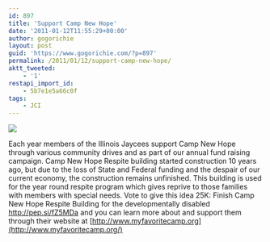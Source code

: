 ```yaml
---
id: 897
title: 'Support Camp New Hope'
date: '2011-01-12T11:55:29+00:00'
author: gogorichie
layout: post
guid: 'https://www.gogorichie.com/?p=897'
permalink: /2011/01/12/support-camp-new-hope/
aktt_tweeted:
    - '1'
restapi_import_id:
    - 5b7e1e5a66c0f
tags:
    - JCI
---
```


[![](https:///www.myfavoritecamp.org/images/cnhfirst.jpg)](http://www.myfavoritecamp.org/index.html)

Each year members of the Illinois Jaycees support Camp New Hope through various community drives and as part of our annual fund raising campaign. Camp New Hope Respite building started construction 10 years ago, but due to the loss of State and Federal funding and the despair of our current economy, the construction remains unfinished. This building is used for the year round respite program which gives reprive to those families with members with special needs. Vote to give this idea 25K: Finish Camp New Hope Respite Building for the developmentally disabled <http://pep.si/fZ5MDa> and you can learn more about and support them through their website at [http://www.myfavoritecamp.org](http://www.myfavoritecamp.org/)